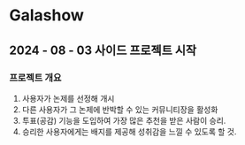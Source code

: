 # Galashow
## 2024 - 08 - 03 사이드 프로젝트 시작
### 프로젝트 개요
1. 사용자가 논제를 선정해 개시
2. 다른 사용자가 그 논제에 반박할 수 있는 커뮤니티장을 활성화
3. 투표(공감) 기능을 도입하여 가장 많은 추천을 받은 사람이 승리.
4. 승리한 사용자에게는 배지를 제공해 성취감을 느낄 수 있도록 할 것.
